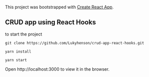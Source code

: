 This project was bootstrapped with [Create React App](https://github.com/facebook/create-react-app).

## CRUD app using React Hooks

to start the project

`git clone https://github.com/Lukyhenson/crud-app-react-hooks.git`

`yarn install`

`yarn start`

Open http://localhost:3000 to view it in the browser. 